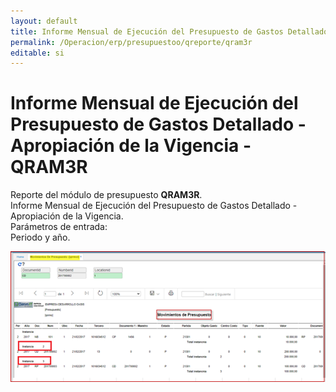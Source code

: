 ```yaml
---
layout: default
title: Informe Mensual de Ejecución del Presupuesto de Gastos Detallado - Apropiación de la Vigencia   
permalink: /Operacion/erp/presupuestoo/qreporte/qram3r
editable: si
---
```


# Informe Mensual de Ejecución del Presupuesto de Gastos Detallado - Apropiación de la Vigencia - QRAM3R  

Reporte del módulo de presupuesto **QRAM3R**.  
Informe Mensual de Ejecución del Presupuesto de Gastos Detallado - Apropiación de la Vigencia.  
Parámetros de entrada:   
Periodo y año.   


![](QRRMOI_01.png) 





